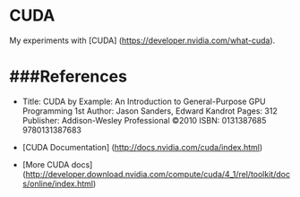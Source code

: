 CUDA
====
My experiments with [CUDA] (https://developer.nvidia.com/what-cuda).

###References
====
* Title: CUDA by Example: An Introduction to General-Purpose GPU Programming 1st
  Author: Jason Sanders, Edward Kandrot
  Pages:	312
  Publisher:	Addison-Wesley Professional ©2010
  ISBN:	0131387685 9780131387683

* [CUDA Documentation] (http://docs.nvidia.com/cuda/index.html)
* [More CUDA docs] (http://developer.download.nvidia.com/compute/cuda/4_1/rel/toolkit/docs/online/index.html)

